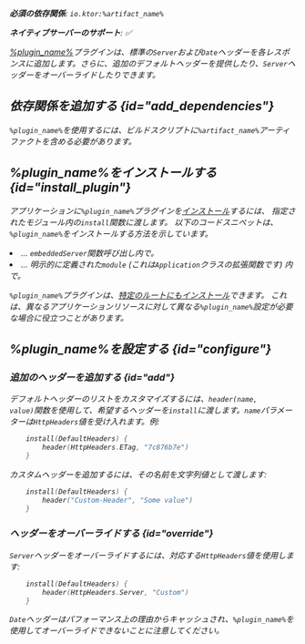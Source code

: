 [//]: # (title: デフォルトヘッダー)

<show-structure for="chapter" depth="2"/>
<primary-label ref="server-plugin"/>

<var name="artifact_name" value="ktor-server-default-headers"/>
<var name="package_name" value="io.ktor.server.plugins.defaultheaders"/>
<var name="plugin_name" value="DefaultHeaders"/>
<var name="plugin_api_link" value="https://api.ktor.io/ktor-server/ktor-server-plugins/ktor-server-default-headers/io.ktor.server.plugins.defaultheaders/-default-headers.html"/>

<tldr>
<p>
<b>必須の依存関係</b>: <code>io.ktor:%artifact_name%</code>
</p>
<p>
    <b><Links href="/ktor/server-native" summary="KtorはKotlin/Nativeをサポートしており、追加のランタイムや仮想マシンなしでサーバーを実行できます。">ネイティブサーバー</Links>のサポート</b>: ✅
</p>
</tldr>

[%plugin_name%](%plugin_api_link%)プラグインは、標準の`Server`および`Date`ヘッダーを各レスポンスに追加します。さらに、追加のデフォルトヘッダーを提供したり、`Server`ヘッダーをオーバーライドしたりできます。

## 依存関係を追加する {id="add_dependencies"}

<p>
    <code>%plugin_name%</code>を使用するには、ビルドスクリプトに<code>%artifact_name%</code>アーティファクトを含める必要があります。
</p>
<Tabs group="languages">
    <TabItem title="Gradle (Kotlin)" group-key="kotlin">
        <code-block lang="Kotlin" code="            implementation(&quot;io.ktor:%artifact_name%:$ktor_version&quot;)"/>
    </TabItem>
    <TabItem title="Gradle (Groovy)" group-key="groovy">
        <code-block lang="Groovy" code="            implementation &quot;io.ktor:%artifact_name%:$ktor_version&quot;"/>
    </TabItem>
    <TabItem title="Maven" group-key="maven">
        <code-block lang="XML" code="            &lt;dependency&gt;&#10;                &lt;groupId&gt;io.ktor&lt;/groupId&gt;&#10;                &lt;artifactId&gt;%artifact_name%-jvm&lt;/artifactId&gt;&#10;                &lt;version&gt;${ktor_version}&lt;/version&gt;&#10;            &lt;/dependency&gt;"/>
    </TabItem>
</Tabs>

## %plugin_name%をインストールする {id="install_plugin"}

<p>
    アプリケーションに<code>%plugin_name%</code>プラグインを<a href="#install">インストール</a>するには、
    指定された<Links href="/ktor/server-modules" summary="モジュールを使用すると、ルートをグループ化してアプリケーションを構造化できます。">モジュール</Links>内の<code>install</code>関数に渡します。
    以下のコードスニペットは、<code>%plugin_name%</code>をインストールする方法を示しています。
</p>
<list>
    <li>
        ... <code>embeddedServer</code>関数呼び出し内で。
    </li>
    <li>
        ... 明示的に定義された<code>module</code> (これは<code>Application</code>クラスの拡張関数です) 内で。
    </li>
</list>
<Tabs>
    <TabItem title="embeddedServer">
        <code-block lang="kotlin" code="            import io.ktor.server.engine.*&#10;            import io.ktor.server.netty.*&#10;            import io.ktor.server.application.*&#10;            import %package_name%.*&#10;&#10;            fun main() {&#10;                embeddedServer(Netty, port = 8080) {&#10;                    install(%plugin_name%)&#10;                    // ...&#10;                }.start(wait = true)&#10;            }"/>
    </TabItem>
    <TabItem title="module">
        <code-block lang="kotlin" code="            import io.ktor.server.application.*&#10;            import %package_name%.*&#10;            // ...&#10;            fun Application.module() {&#10;                install(%plugin_name%)&#10;                // ...&#10;            }"/>
    </TabItem>
</Tabs>
<p>
    <code>%plugin_name%</code>プラグインは、<a href="#install-route">特定のルートにもインストール</a>できます。
    これは、異なるアプリケーションリソースに対して異なる<code>%plugin_name%</code>設定が必要な場合に役立つことがあります。
</p>

## %plugin_name%を設定する {id="configure"}
### 追加のヘッダーを追加する {id="add"}
デフォルトヘッダーのリストをカスタマイズするには、<code>header(name, value)</code>関数を使用して、希望するヘッダーを<code>install</code>に渡します。<code>name</code>パラメーターは<code>HttpHeaders</code>値を受け入れます。例:
```kotlin
    install(DefaultHeaders) {
        header(HttpHeaders.ETag, "7c876b7e")
    }
```
カスタムヘッダーを追加するには、その名前を文字列値として渡します:
```kotlin
    install(DefaultHeaders) {
        header("Custom-Header", "Some value")
    }
```

### ヘッダーをオーバーライドする {id="override"}
<code>Server</code>ヘッダーをオーバーライドするには、対応する<code>HttpHeaders</code>値を使用します:
```kotlin
    install(DefaultHeaders) {
        header(HttpHeaders.Server, "Custom")
    }
```
<code>Date</code>ヘッダーはパフォーマンス上の理由からキャッシュされ、<code>%plugin_name%</code>を使用してオーバーライドできないことに注意してください。